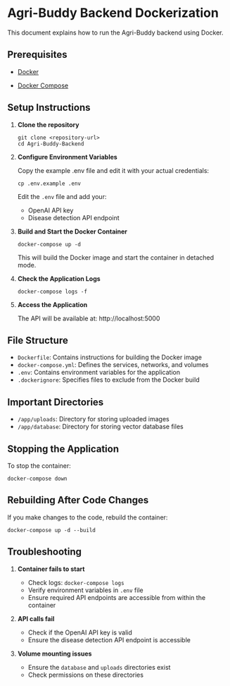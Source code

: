 # Agri-Buddy Backend Dockerization


This document explains how to run the Agri-Buddy backend using Docker.

## Prerequisites

- [Docker](https://docs.docker.com/get-docker/)
  

  
- [Docker Compose](https://docs.docker.com/compose/install/)

## Setup Instructions

1. **Clone the repository**
   ```
   git clone <repository-url>
   cd Agri-Buddy-Backend
   ```

2. **Configure Environment Variables**
   
   Copy the example .env file and edit it with your actual credentials:
   ```
   cp .env.example .env
   ```
   
   Edit the `.env` file and add your:
   - OpenAI API key
   - Disease detection API endpoint

3. **Build and Start the Docker Container**
   ```
   docker-compose up -d
   ```
   
   This will build the Docker image and start the container in detached mode.

4. **Check the Application Logs**
   ```
   docker-compose logs -f
   ```

5. **Access the Application**
   
   The API will be available at: http://localhost:5000

## File Structure

- `Dockerfile`: Contains instructions for building the Docker image
- `docker-compose.yml`: Defines the services, networks, and volumes
- `.env`: Contains environment variables for the application
- `.dockerignore`: Specifies files to exclude from the Docker build

## Important Directories

- `/app/uploads`: Directory for storing uploaded images
- `/app/database`: Directory for storing vector database files

## Stopping the Application

To stop the container:
```
docker-compose down
```

## Rebuilding After Code Changes

If you make changes to the code, rebuild the container:
```
docker-compose up -d --build
```

## Troubleshooting

1. **Container fails to start**
   - Check logs: `docker-compose logs`
   - Verify environment variables in `.env` file
   - Ensure required API endpoints are accessible from within the container

2. **API calls fail**
   - Check if the OpenAI API key is valid
   - Ensure the disease detection API endpoint is accessible

3. **Volume mounting issues**
   - Ensure the `database` and `uploads` directories exist
   - Check permissions on these directories
